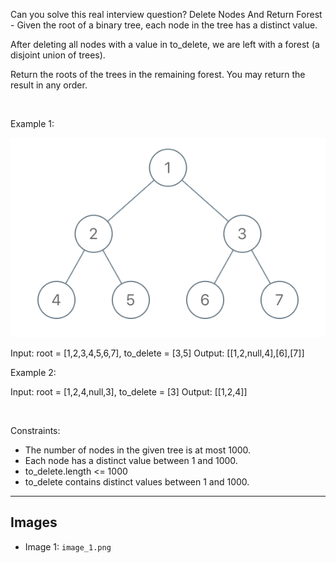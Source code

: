 Can you solve this real interview question? Delete Nodes And Return Forest - Given the root of a binary tree, each node in the tree has a distinct value.

After deleting all nodes with a value in to_delete, we are left with a forest (a disjoint union of trees).

Return the roots of the trees in the remaining forest. You may return the result in any order.

 

Example 1:

![Example 1](./image_1.png)


Input: root = [1,2,3,4,5,6,7], to_delete = [3,5]
Output: [[1,2,null,4],[6],[7]]


Example 2:


Input: root = [1,2,4,null,3], to_delete = [3]
Output: [[1,2,4]]


 

Constraints:

 * The number of nodes in the given tree is at most 1000.
 * Each node has a distinct value between 1 and 1000.
 * to_delete.length <= 1000
 * to_delete contains distinct values between 1 and 1000.

---

## Images

- Image 1: `image_1.png`

